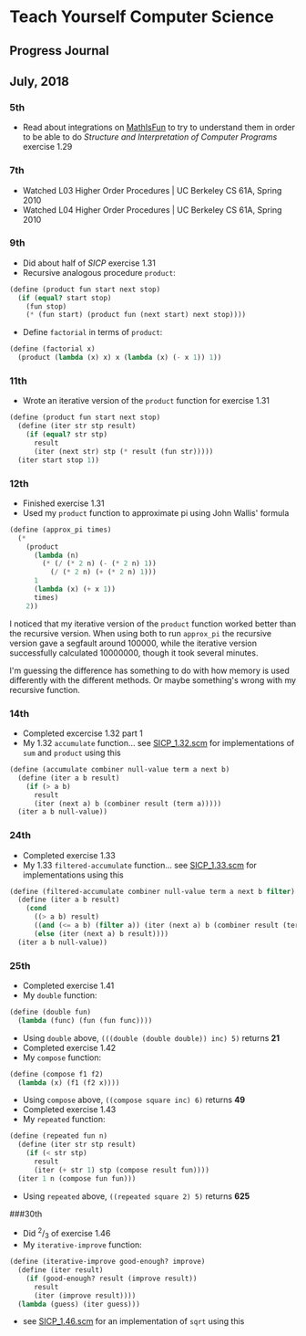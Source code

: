 # Teach Yourself Computer Science
## Progress Journal

## July, 2018

### 5th
- Read about integrations on [MathIsFun](https://www.mathsisfun.com/calculus/integration-definite.html) to try to understand them in order to be able to do _Structure and Interpretation of Computer Programs_ exercise 1.29

### 7th
- Watched L03 Higher Order Procedures | UC Berkeley CS 61A, Spring 2010
- Watched L04 Higher Order Procedures | UC Berkeley CS 61A, Spring 2010

### 9th
- Did about half of _SICP_ exercise 1.31
- Recursive analogous procedure `product`:
```scheme
(define (product fun start next stop)
  (if (equal? start stop)
    (fun stop)
    (* (fun start) (product fun (next start) next stop))))
```
- Define `factorial` in terms of `product`:
```scheme
(define (factorial x)
  (product (lambda (x) x) x (lambda (x) (- x 1)) 1))
```

### 11th
- Wrote an iterative version of the `product` function for exercise 1.31
```scheme
(define (product fun start next stop)
  (define (iter str stp result)
    (if (equal? str stp)
      result
      (iter (next str) stp (* result (fun str)))))
  (iter start stop 1))
```

### 12th
- Finished exercise 1.31
- Used my `product` function to approximate pi using John Wallis' formula
```scheme
(define (approx_pi times)
  (*
    (product
      (lambda (n)
        (* (/ (* 2 n) (- (* 2 n) 1))
          (/ (* 2 n) (+ (* 2 n) 1)))
      1
      (lambda (x) (+ x 1))
      times)
    2))
```
I noticed that my iterative version of the `product` function worked better than the recursive version. When using both to run `approx_pi` the recursive version gave a segfault around 100000, while the iterative version successfully calculated 10000000, though it took several minutes.

I'm guessing the difference has something to do with how memory is used differently with the different methods. Or maybe something's wrong with my recursive function.

### 14th
- Completed excercise 1.32 part 1
- My 1.32 `accumulate` function... see [SICP_1.32.scm](https://github.com/flintsteel7/TMCS/tree/master/Exercises/SICP_1.32.scm) for implementations of `sum` and `product` using this
```scheme
(define (accumulate combiner null-value term a next b)
  (define (iter a b result)
    (if (> a b)
      result
      (iter (next a) b (combiner result (term a)))))
  (iter a b null-value))
```

### 24th
- Completed exercise 1.33
- My 1.33 `filtered-accumulate` function... see [SICP_1.33.scm](https://github.com/flintsteel7/TMCS/tree/master/Exercises/SICP_1.33.scm) for implementations using this
```scheme
(define (filtered-accumulate combiner null-value term a next b filter)
  (define (iter a b result)
    (cond
      ((> a b) result)
      ((and (<= a b) (filter a)) (iter (next a) b (combiner result (term a))))
      (else (iter (next a) b result))))
  (iter a b null-value))
```

### 25th
- Completed exercise 1.41
- My `double` function:
```scheme
(define (double fun)
  (lambda (func) (fun (fun func))))
```
- Using `double` above, `(((double (double double)) inc) 5)` returns **21**
- Completed exercise 1.42
- My `compose` function:
```scheme
(define (compose f1 f2)
  (lambda (x) (f1 (f2 x))))
```
- Using `compose` above, `((compose square inc) 6)` returns **49**
- Completed exercise 1.43
- My `repeated` function:
```scheme
(define (repeated fun n)
  (define (iter str stp result)
    (if (< str stp)
      result
      (iter (+ str 1) stp (compose result fun))))
  (iter 1 n (compose fun fun)))
```
- Using `repeated` above, `((repeated square 2) 5)` returns **625**

###30th
- Did <sup>2</sup>/<sub>3</sub> of exercise 1.46
- My `iterative-improve` function:
```scheme
(define (iterative-improve good-enough? improve)
  (define (iter result)
    (if (good-enough? result (improve result))
      result
      (iter (improve result))))
  (lambda (guess) (iter guess)))
```
- see [SICP_1.46.scm](https://github.com/flintsteel7/TMCS/tree/master/Exercises/SICP_1.46.scm) for an implementation of `sqrt` using this